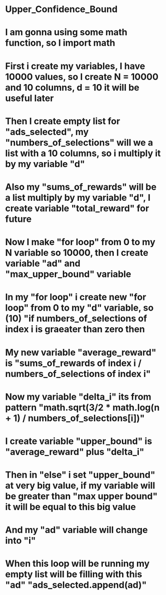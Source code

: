 # Upper_Confidence_Bound
# I am gonna using some math function, so I import math
# First i create my variables, I have 10000 values, so I create N = 10000 and 10 columns, d = 10 it will be useful later
# Then I create empty list for "ads_selected", my "numbers_of_selections" will we a list with a 10 columns, so i multiply it by my variable "d"
# Also my "sums_of_rewards" will be a list multiply by my variable "d", I create variable "total_reward" for future
# Now I make "for loop" from 0 to my N variable so 10000, then I create variable "ad" and "max_upper_bound" variable
# In my "for loop" i create new "for loop" from 0 to my "d" variable, so (10) "if numbers_of_selections of index i is graeater than zero then
# My new variable "average_reward" is "sums_of_rewards of index i / numbers_of_selections of index i"
# Now my variable "delta_i" its from pattern "math.sqrt(3/2 * math.log(n + 1) / numbers_of_selections[i])"
# I create variable "upper_bound" is "average_reward" plus "delta_i"
# Then in "else" i set "upper_bound" at very big value, if my variable will be greater than "max upper bound" it will be equal to this big value
# And my "ad" variable will change into "i"
# When this loop will be running my empty list will be filling with this "ad" "ads_selected.append(ad)"
